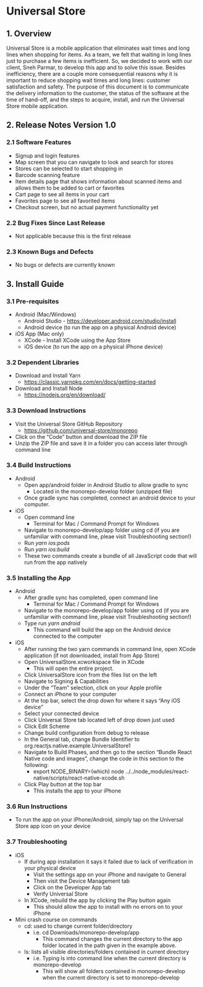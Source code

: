 # Universal Store

## 1. Overview
Universal Store is a mobile application that eliminates wait times and long lines when shopping for items. As a team, we felt that waiting in long lines just to purchase a few items is inefficient. So, we decided to work with our client, Sneh Parmar, to develop this app and to solve this issue. Besides inefficiency, there are a couple more consequential reasons why it is important to reduce shopping wait times and long lines: customer satisfaction and safety. The purpose of this document is to communicate the delivery information to the customer, the status of the software at the time of hand-off, and the steps to acquire, install, and run the Universal Store mobile application.

## 2. Release Notes Version 1.0

### 2.1 Software Features
-   Signup and login features
-   Map screen that you can navigate to look and search for stores
-   Stores can be selected to start shopping in
-   Barcode scanning feature
-   Item details page that shows information about scanned items and  allows them to be added to cart or favorites
-   Cart page to see all items in your cart
-   Favorites page to see all favorited items
-   Checkout screen, but no actual payment functionality yet

### 2.2 Bug Fixes Since Last Release
-   Not applicable because this is the first release

### 2.3 Known Bugs and Defects
-   No bugs or defects are currently known

## 3. Install Guide

### 3.1 Pre-requisites
-   Android (Mac/Windows) 
    -   Android Studio - https://developer.android.com/studio/install
    -   Android device (to run the app on a physical Android device)
-   iOS App (Mac only)
    -   XCode - Install XCode using the App Store
    -   iOS device (to run the app on a physical iPhone device)

### 3.2 Dependent Libraries
-   Download and Install Yarn
    -   https://classic.yarnpkg.com/en/docs/getting-started
-   Download and Install Node
    -   https://nodejs.org/en/download/

### 3.3 Download Instructions
-   Visit the Universal Store GitHub Repository
    -   https://github.com/universal-store/monorepo
-   Click on the “Code” button and download the ZIP file
-   Unzip the ZIP file and save it in a folder you can access later through command line

### 3.4 Build Instructions
-   Android
    -   Open app/android folder in Android Studio to allow gradle to sync
        -   Located in the monorepo-develop folder (unzipped file)
    -   Once gradle sync has completed, connect an android device to your computer.
-   iOS
    -   Open command line
        -   Terminal for Mac / Command Prompt for Windows
    -   Navigate to monorepo-develop/app folder using cd (if you are unfamiliar with command line, pleae visit Troubleshooting section!)
    -   Run *yarn ios:pods*
    -   Run *yarn ios:build*
    -   These two commands create a bundle of all JavaScript code that will run from the app natively

### 3.5 Installing the App
-   Android
    -   After gradle sync has completed, open command line 
        -   Terminal for Mac / Command Prompt for Windows
    -   Navigate to the monorepo-develop/app folder using cd (if you are unfamiliar with command line, pleae visit Troubleshooting section!)
    -   Type run *yarn android*
        -   This command will build the app on the Android device connected to the computer
-   iOS
    -   After running the two yarn commands in command line, open XCode application (if not downloaded, install from App Store)
    -   Open UniversalStore.xcworkspace file in XCode
        -   This will open the entire project.
    -   Click UniversalStore icon from the files list on the left
    -   Navigate to Signing & Capabilities
    -   Under the “Team” selection, click on your Apple profile
    -   Connect an iPhone to your computer
    -   At the top bar, select the drop down for where it says “Any iOS device”
    -   Select your connected device 
    -   Click Universal Store tab located left of drop down just used
    -   Click Edit Scheme
    -   Change build configuration from debug to release
    -   In the General tab, change Bundle Identifier to org.reactjs.native.example.UniversalStore1
    -   Navigate to Build Phases, and then go to the section “Bundle React Native code and images”, change the code in this section to the following:
        -   export NODE_BINARY=(which) node ../../node_modules/react-native/scripts/react-native-xcode.sh  
    -   Click Play button at the top bar 
        -   This installs the app to your iPhone

### 3.6 Run Instructions
-   To run the app on your iPhone/Android, simply tap on the Universal Store app icon on your device

### 3.7 Troubleshooting
-   iOS
    -   If during app installation it says it failed due to lack of verification in your physical device
        -   Visit the settings app on your iPhone and navigate to General
        -   Then visit the Device Management tab
        -   Click on the Developer App tab
        -   Verify Universal Store
    -   In XCode, rebuild the app by clicking the Play button again
        -   This should allow the app to install with no errors on to your iPhone 
- Mini crash course on commands
    -   cd: used to change current folder/directory
        - i.e. cd Downloads/monorepo-develop/app	
          - This command changes the current directory to the app folder located in the path given in the example above.
    -   ls: lists all visible directories/folders contained in current directory
        - i.e. Typing ls into command line when the current directory is monorepo-develop 
          - This will show all folders contained in monorepo-develop when the current directory is set to monorepo-develop


